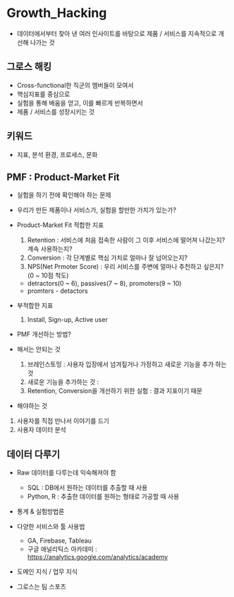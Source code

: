 # Growth_Hacking

- 데이터에서부터 찾아 낸 여러 인사이트를 바탕으로 제품 / 서비스를 지속적으로 개선해 나가는 것

## 그로스 해킹
- Cross-functional한 직군의 멤버들이 모여서
- 핵심지표를 중심으로
- 실험을 통해 배움을 얻고, 이를 빠르게 반복하면서
- 제품 / 서비스를 성장시키는 것

## 키워드
- 지표, 분석 환경, 프로세스, 문화

## PMF : Product-Market Fit
- 실험을 하기 전에 확인해야 하는 문제
- 우리가 만든 제품이나 서비스가, 실험을 할만한 가치가 있는가?

- Product-Market Fit 적합한 지표
  1) Retention : 서비스에 처음 접속한 사람이 그 이후 서비스에 떨어져 나갔는지? 계속 사용하는지?
  2) Conversion : 각 단계별로 핵심 가치로 얼마나 잘 넘어오는지?
  3) NPS(Net Prmoter Score) : 우리 서비스를 주변에 얼마나 추천하고 싶은지?(0 ~ 10점 척도)
    - detractors(0 ~ 6), passives(7 ~ 8), promoters(9 ~ 10)
    - promters - detactors

- 부적합한 지표
  1) Install, Sign-up, Active user

- PMF 개선하는 방법?
- 해서는 안되는 것
  1) 브레인스토밍 : 사용자 입장에서 넘겨짚거나 가정하고 새로운 기능을 추가 하는 것
  2) 새로운 기능을 추가하는 것 :
  3) Retention, Conversion을 개선하기 위한 실험 : 결과 지표이기 때문

- 해야하는 것
 1) 사용자를 직접 만나서 이야기를 드기
 2) 사용자 데이터 분석




## 데이터 다루기
- Raw 데이터를 다루는데 익숙해져야 함
  - SQL : DB에서 원하는 데이터를 추출할 때 사용
  - Python, R : 추출한 데이터를 원하는 형태로 가공할 때 사용

- 통계 & 실험방법론

- 다양한 서비스와 툴 사용법
  - GA, Firebase, Tableau
  - 구글 애널리틱스 아카데미 : https://analytics.google.com/analytics/academy

- 도메인 지식 / 업무 지식

- 그로스는 팀 스포츠
